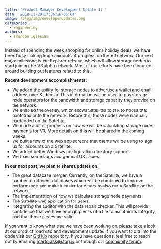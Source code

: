 ```yaml
---
title: 'Product Manager Development Update 12 '
date: '2018-11-29T17:36:26-05:00'
image: /blog/img/developerupdates.png
categories:
  - engineering
authors:
  - Brandon Iglesias
---
```

Instead of spending the week shopping for online holiday deals, we have been busy making huge amounts of progress on the V3 network. Our next major milestone is the Explorer release, which will allow storage nodes to start joining the V3 alpha network. Most of our efforts have been focused around building out features related to this. 

**Recent development accomplishments:**

* We added the ability for storage nodes to advertise a wallet and email address over Kademlia. This information will be used to pay storage node operators for the bandwidth and storage capacity they provide on the network.  
* We enabled the overlay, which allows Satellites to talk to nodes that bootstrap onto the network. Before this, those nodes were manually hardcoded on the Satellite.  
* We made a lot of progress on how we will be calculating storage node payments for V3. More details on this will be shared in the coming weeks.   
* We built a few of the web app screens that clients will be using to sign up for accounts on a Satellite. 
* We added better Windows configuration directory support. 
* We fixed some bugs and general UX issues.  

**In our next post, we plan to share updates on:**

* The great database merger. Currently, on the Satellite, we have a number of different databases which will be combined to improve performance and make it easier for others to also run a Satellite on the network.  
* The implementation of how we calculate storage node payments. 
* The Satellite web application for users.  
* Integrating the auditor with the data repair checker. This will provide confidence that we have enough pieces of a file to maintain its integrity, and that those pieces are valid.  

If you want to know what else we have been working on, please take a look at our [product roadmap](https://storjlabs.aha.io/published/01ee405b4bd8d14208c5256d70d73a38?page=1) and [development update](https://storj.io/blog/2018/11/product-manager-development-update-11/). If you want to dig into the code visit our [GitHub](https://github.com/storj/storj) repository. If you have questions, feel free to reach out by emailing <mailto:ask@storj.io> or through our [community forum](https://community.storj.io/).
